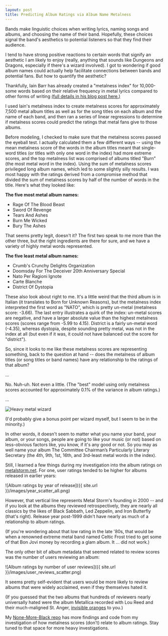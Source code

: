 ```yaml
---
layout: post
title: Predicting Album Ratings via Album Name Metalness
---
```


Bands make linguistic choices when writing lyrics, naming songs and albums, and choosing the name of their band. Hopefully, these choices signal the band's aesthetics to potential listeners so that they find their audience.

I tend to have strong positive reactions to certain words that signify an aesthetic I am likely to enjoy (really, anything that sounds like Dungeons and Dragons, especially if there's a wizard involved). I got to wondering if good album names could actually help facilitate connections between bands and potential fans. But how to quantify the aesthetic?

Thankfully, Iain Barr has already created a "metalness index" for 10,000-some words based on their relative
frequency in metal lyrics compared to other forms of writing [(full details in his blog post here.)](http://www.degeneratestate.org/posts/2016/Apr/20/heavy-metal-and-natural-language-processing-part-1/)

I used Iain's metalness index to create metalness scores for approximately 7,500 metal album titles as well as
for the song titles on each album and the name of each band, and then ran a series of linear regressions to
determine if metalness scores could predict the ratings that metal fans give to those albums.

Before modeling, I checked to make sure that the metalness scores passed the eyeball test. I actually calculated them a few different ways -- using the mean metalness score of the words in the album titles meant that single-word titles (or titles with only one word in the index) had more extreme scores, and the top metalness list was comprised of albums titled "Burn" (the most metal word in the index). Using the sum of metalness scores privileged long album names, which led to some slightly silly results. I was most happy with the ratings derived from a compromise method that divided the sum of metalness scores by half of the number of words in the title. Here's what they looked like:

**The five most metal album names:**
* Rage Of The Blood Beast
* Sword Of Revenge
* Tears And Ashes
* Burn Me Wicked
* Bury The Ashes

That seems pretty legit, doesn't it? The first two speak to me more than the other three, but the right ingredients are there for sure, and we have a variety of highly metal words represented.

**The five least metal album names:**
* Crumb's Crunchy Delights Organization
* Doomsday For The Deceiver 20th Anniversary Special
* Nato Per Ragioni Ignote
* Carte Blanche
* District Of Dystopia

These also look about right to me. It's a little weird that the third album is in Italian (it translates to Born for Unknown Reasons), but the metalness index interpreted the first word as "NATO", which is pretty un-metal (metalness score: -3.66). The last entry illustrates a quirk of the index: un-metal scores are negative, and have a larger absolute value than the highest metalness scores (scores range from -5.99 to 4.15). District is a fairly un-metal word (-4.35), whereas dystopia, despite sounding pretty metal, was not in the index at all (but even if it was, it could not have balanced out the score for "district").

So, since it looks to me like these metalness scores are representing something, back to the question at hand -- does the metalness of album titles (or song titles or band names) have any relationship to the ratings of that album?

...

No. Nuh-uh. Not even a little. (The "best" model using only metalness scores accounted for approximately
0.1% of the variance in album ratings.)

...

![Heavy metal wizard](https://litreactor.com/sites/default/files/imagecache/header/images/column/headers/saruman-rocks.jpg)

(I'd probably give a bonus point per wizard myself, but I seem to be in the minority.)

In other words, it doesn't seem to matter what you name your band, your album, or your songs, people are going to like your music (or not) based on less-obvious factors like, you know, if it's any good or not. So you may as well name your album The Committee Chairman’s Particularly Literary Secretary (the 4th, 9th, 1st, 16th, and 3rd-least metal words in the index).

Still, I learned a few things during my investigation into the album ratings on [metalstorm.net](metalstorm.net). For one, user ratings tended to be higher for albums released in earlier years:

![Album ratings by year of release]({{ site.url }}/images/year_scatter_all.png)

However, that vertical line represents Metal Storm's founding in 2000 -- and if you look at the albums they reviewed retrospectively, they are nearly all classics by the likes of Black Sabbath, Led Zeppelin, and Iron Butterfly (that's right). Release year post-1999 didn't have nearly as much of a relationship to album ratings.

(If you're wondering about that low rating in the late '80s, that would be when a renowned extreme metal band named Celtic Frost tried to get some of that Bon Jovi money by recording a glam album. It ... did not work.)

The only other bit of album metadata that seemed related to review scores was the number of users reviewing an album:

![Album ratings by number of user reviews]({{ site.url }}/images/user_reviews_scatter.png)

It seems pretty self-evident that users would be more likely to review albums that were widely acclaimed, even if they themselves hated it.

(If you guessed that the two albums that hundreds of reviewers nearly universally hated were the album Metallica recorded with Lou Reed and their much-maligned St. Anger, [invisible oranges](http://theblekgoat.com/invisible-oranges-become-fully-visible/) to you.)

My [None-More-Black repo](https://github.com/bartolone/none-more-black) has more findings and code from my investigation of how metalness scores (don't) relate to album ratings. Stay tuned to that space for more heavy investigations.
